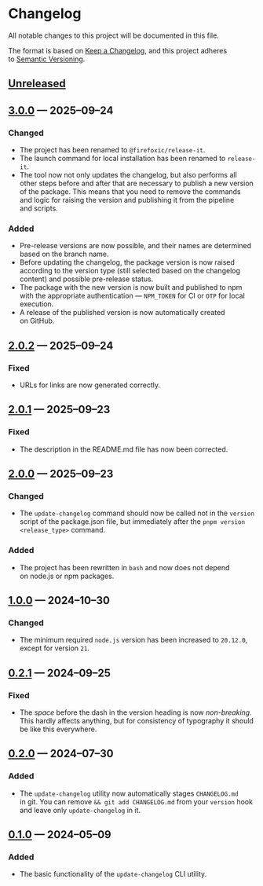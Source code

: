 <!-- markdownlint-disable MD007 MD024 -->
# Changelog

All notable changes to this project will be documented in this file.

The format is based on [Keep a Changelog](https://keepachangelog.com), and this project adheres to [Semantic Versioning](https://semver.org).

## [Unreleased]

## [3.0.0] — 2025–09–24

### Changed

- The project has been renamed to `@firefoxic/release-it`.
- The launch command for local installation has been renamed to `release-it`.
- The tool now not only updates the changelog, but also performs all other steps before and after that are necessary to publish a new version of the package. This means that you need to remove the commands and logic for raising the version and publishing it from the pipeline and scripts.

### Added

- Pre-release versions are now possible, and their names are determined based on the branch name.
- Before updating the changelog, the package version is now raised according to the version type (still selected based on the changelog content) and possible pre-release status.
- The package with the new version is now built and published to npm with the appropriate authentication — `NPM_TOKEN` for CI or `OTP` for local execution.
- A release of the published version is now automatically created on GitHub.

## [2.0.2] — 2025–09–24

### Fixed

- URLs for links are now generated correctly.

## [2.0.1] — 2025–09–23

### Fixed

- The description in the README.md file has now been corrected.

## [2.0.0] — 2025–09–23

### Changed

- The `update-changelog` command should now be called not in the `version` script of the package.json file, but immediately after the `pnpm version <release_type>` command.

### Added

- The project has been rewritten in `bash` and now does not depend on node.js or npm packages.

## [1.0.0] — 2024–10–30

### Changed

- The minimum required `node.js` version has been increased to `20.12.0`, except for version `21`.

## [0.2.1] — 2024–09–25

### Fixed

- The _space_ before the dash in the version heading is now _non-breaking_. This hardly affects anything, but for consistency of typography it should be like this everywhere.

## [0.2.0] — 2024–07–30

### Added

- The `update-changelog` utility now automatically stages `CHANGELOG.md` in git. You can remove `&& git add CHANGELOG.md` from your `version` hook and leave only `update-changelog` in it.

## [0.1.0] — 2024–05–09

### Added

- The basic functionality of the `update-changelog` CLI utility.

[Unreleased]: https://github.com/firefoxic/release-it/compare/v3.0.0...HEAD
[3.0.0]: https://github.com/firefoxic/release-it/compare/v2.0.2...v3.0.0
[2.0.2]: https://github.com/firefoxic/release-it/compare/v2.0.1...v2.0.2
[2.0.1]: https://github.com/firefoxic/release-it/compare/v2.0.0...v2.0.1
[2.0.0]: https://github.com/firefoxic/release-it/compare/v1.0.0...v2.0.0
[1.0.0]: https://github.com/firefoxic/release-it/compare/v0.2.1...v1.0.0
[0.2.1]: https://github.com/firefoxic/release-it/compare/v0.2.0...v0.2.1
[0.2.0]: https://github.com/firefoxic/release-it/compare/v0.1.0...v0.2.0
[0.1.0]: https://github.com/firefoxic/release-it/releases/tag/v0.1.0
